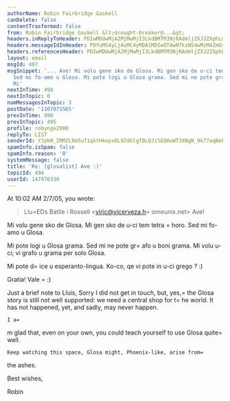 ```yaml
---
authorName: Robin Fairbridge Gaskell
canDelete: false
contentTrasformed: false
from: Robin Fairbridge Gaskell &lt;drought-breaker@...&gt;
headers.inReplyToHeader: PDIwMDUwMjA2MjMwMjI3LkdBMTM3NjRAdmljZXJ2ZXphLmxvY2FsZG9tYWluPg==
headers.messageIdInHeader: PDYuMS4yLjAuMC4yMDA1MDIwOTAwNTkzNS4wMzM4ZmUxMEBwby5wYWNpZmljLm5ldC5hdT4=
headers.referencesHeader: PDIwMDUwMjA2MjMwMjI3LkdBMTM3NjRAdmljZXJ2ZXphLmxvY2FsZG9tYWluPg==
layout: email
msgId: 497
msgSnippet: '... Ave! Mi volu gene sko de Glosa. Mi gen sko de u-ci tem tetra horo.
  Sed mi fo-amo u Glosa. Mi pote logi u Glosa grama. Sed mi ne pote grafo u boni grama.
  Mi'
nextInTime: 498
nextInTopic: 0
numMessagesInTopic: 3
postDate: '1107871565'
prevInTime: 496
prevInTopic: 495
profile: robynge2000
replyTo: LIST
senderId: YJpkR_IMMZL9m5uT1qktHkopxOL9ZdGlgfDLQJi5EQHvWT3XNgN_9k77aqBekMKbTer87m0SYlqHY4uiaXipHjzZu6-Glx5rzS7W6Kt2ilIyk1rtog3RZW3hqGMrFsho
spamInfo.isSpam: false
spamInfo.reason: '0'
systemMessage: false
title: 'Re: [glosalist] Ave :)'
topicId: 494
userId: 147970330
---
```


At 10:02 AM 2/7/05, you wrote:
>Llu=EDs Batlle i Rossell <viric@vicerveza.h=
omeunix.net>
Ave!

Mi volu gene sko de Glosa. Mi gen sko de u-ci tem tetra =
horo. Sed mi fo-amo u
Glosa.

Mi pote logi u Glosa grama. Sed mi ne pote gr=
afo u boni grama. Mi volu u-ci; vi
grafo u grama per solo Glosa.

Mi pote d=
ice u esperanto-lingua. Ko-co, qe vi pote in u-ci grego ? :)

Gratia! Vale =
:)

Just a brief note to Lluis,
    Sorry I did not get in touch, but, yes,=
 the Glosa story is still not 
well supported: we need a central shop for t=
he world.  It has not happened, 
yet, and sadly, may never happen.

    I a=
m glad that, even on your own, you could teach yourself to use Glosa 
quite=
 well.

    Keep watching this space, Glosa might, Phoenix-like, arise from=
 the ashes.

Best wishes,

Robin 


